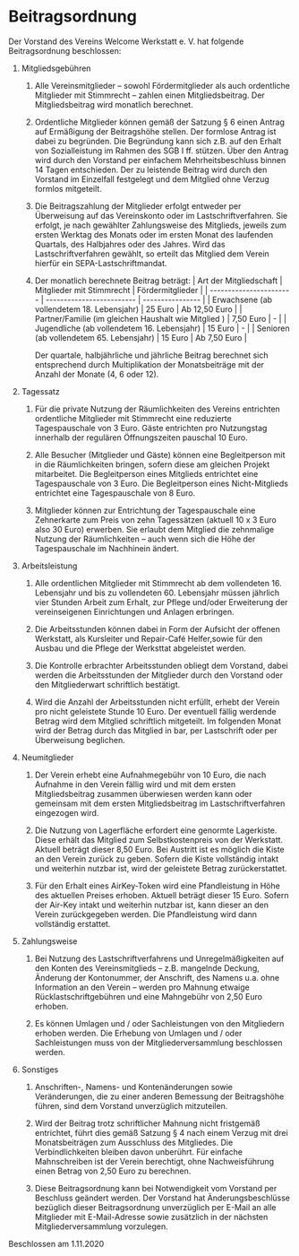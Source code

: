 # Beitragsordnung

Der Vorstand des Vereins Welcome Werkstatt e. V. hat folgende Beitragsordnung beschlossen:

1. Mitgliedsgebühren
    1. Alle Vereinsmitglieder – sowohl Fördermitglieder als auch ordentliche Mitglieder mit Stimmrecht – zahlen einen Mitgliedsbeitrag. Der Mitgliedsbeitrag wird monatlich berechnet.

    2. Ordentliche Mitglieder können gemäß der Satzung § 6 einen Antrag auf Ermäßigung der Beitragshöhe stellen. Der formlose Antrag ist dabei zu begründen. Die Begründung kann sich z.B. auf den Erhalt von Sozialleistung im Rahmen des SGB I ff. stützen. Über den Antrag wird durch den Vorstand per einfachem Mehrheitsbeschluss binnen 14 Tagen entschieden. Der zu leistende Beitrag wird durch den Vorstand im Einzelfall festgelegt und dem Mitglied ohne Verzug formlos mitgeteilt.

    3. Die Beitragszahlung der Mitglieder erfolgt entweder per Überweisung auf das Vereinskonto oder im Lastschriftverfahren. Sie erfolgt, je nach gewählter Zahlungsweise des Mitglieds, jeweils zum ersten Werktag des Monats oder im ersten Monat des laufenden Quartals, des Halbjahres oder des Jahres. Wird das Lastschriftverfahren gewählt, so erteilt das Mitglied dem Verein hierfür ein SEPA-Lastschriftmandat.

    4. Der monatlich berechnete Beitrag beträgt:
        | Art der Mitgliedschaft  | Mitglieder mit Stimmrecht | Fördermitglieder |
        | ----------------------- | ------------------------- | ---------------- |
        | Erwachsene (ab vollendetem 18. Lebensjahr) | 25 Euro | Ab 12,50 Euro |
        | Partner/Familie (im gleichen Haushalt wie Mitglied ) | 7,50 Euro | - |
        | Jugendliche (ab vollendetem 16. Lebensjahr) | 15 Euro | - |
        | Senioren (ab vollendetem 65. Lebensjahr) | 15 Euro | Ab 7,50 Euro |

        Der quartale, halbjährliche und jährliche Beitrag berechnet sich entsprechend durch Multiplikation der Monatsbeiträge mit der Anzahl der Monate (4, 6 oder 12).


2. Tagessatz
    1. Für die private Nutzung der Räumlichkeiten des Vereins entrichten ordentliche Mitglieder mit Stimmrecht eine reduzierte Tagespauschale von 3 Euro. Gäste entrichten pro Nutzungstag innerhalb der regulären Öffnungszeiten pauschal 10 Euro.

    2. Alle Besucher (Mitglieder und Gäste) können eine Begleitperson mit in die Räumlichkeiten bringen, sofern diese am gleichen Projekt mitarbeitet. Die Begleitperson eines Mitglieds entrichtet eine Tagespauschale von 3 Euro. Die Begleitperson eines Nicht-Mitglieds entrichtet eine Tagespauschale von 8 Euro.

    3. Mitglieder können zur Entrichtung der Tagespauschale eine Zehnerkarte zum Preis von zehn Tagessätzen (aktuell 10 x 3 Euro also 30 Euro) erwerben. Sie erlaubt dem Mitglied die zehnmalige Nutzung der Räumlichkeiten – auch wenn sich die Höhe der Tagespauschale im Nachhinein ändert. 


3. Arbeitsleistung
    1. Alle ordentlichen Mitglieder mit Stimmrecht ab dem vollendeten 16. Lebensjahr und bis zu vollendeten 60. Lebensjahr müssen jährlich vier Stunden Arbeit zum Erhalt, zur Pflege und/oder Erweiterung der vereinseigenen Einrichtungen und Anlagen erbringen. 

    2. Die Arbeitsstunden können dabei in Form der Aufsicht der offenen Werkstatt, als Kursleiter und Repair-Café Helfer,sowie für den Ausbau und die Pflege der Werksttat abgeleistet werden.

    3. Die Kontrolle erbrachter Arbeitsstunden obliegt dem Vorstand, dabei werden die Arbeitsstunden der Mitglieder durch den Vorstand oder den Mitgliederwart schriftlich bestätigt.

    4. Wird die Anzahl der Arbeitsstunden nicht erfüllt, erhebt der Verein pro nicht geleistete Stunde 10 Euro. Der eventuell fällig werdende Betrag wird dem Mitglied schriftlich mitgeteilt. Im folgenden Monat wird der Betrag durch das Mitglied in bar, per Lastschrift oder per Überweisung beglichen.


4. Neumitglieder
    1. Der Verein erhebt eine Aufnahmegebühr von 10 Euro, die nach Aufnahme in den Verein fällig wird und mit dem ersten Mitgliedsbeitrag zusammen überwiesen werden kann oder gemeinsam mit dem ersten Mitgliedsbeitrag im Lastschriftverfahren eingezogen wird.

    2. Die Nutzung von Lagerfläche erfordert eine genormte Lagerkiste. Diese erhält das Mitglied zum Selbstkostenpreis von der Werkstatt. Aktuell beträgt dieser 8,50 Euro. Bei Austritt ist es möglich die Kiste an den Verein zurück zu geben. Sofern die Kiste vollständig intakt und weiterhin nutzbar ist, wird der geleistete Betrag zurückerstattet.  

    3. Für den Erhalt eines AirKey-Token wird eine Pfandleistung in Höhe des aktuellen Preises erhoben. Aktuell beträgt dieser 15 Euro. Sofern der Air-Key intakt und weiterhin nutzbar ist, kann dieser an den Verein zurückgegeben werden. Die Pfandleistung wird dann vollständig erstattet. 


5. Zahlungsweise
    1. Bei Nutzung des Lastschriftverfahrens und Unregelmäßigkeiten auf den Konten des Vereinsmitglieds – z.B. mangelnde Deckung, Änderung der Kontonummer, der Anschrift, des Namens u.a. ohne Information an den Verein – werden pro Mahnung etwaige Rücklastschriftgebühren und eine Mahngebühr von 2,50 Euro erhoben.

    3. Es können Umlagen und / oder Sachleistungen von den Mitgliedern erhoben werden. Die Erhebung von Umlagen und / oder Sachleistungen muss von der Mitgliederversammlung beschlossen werden.


6. Sonstiges
    1. Anschriften-, Namens- und Kontenänderungen sowie Veränderungen, die zu einer anderen Bemessung der Beitragshöhe führen, sind dem Vorstand unverzüglich mitzuteilen.

    2. Wird der Beitrag trotz schriftlicher Mahnung nicht fristgemäß entrichtet, führt dies gemäß Satzung § 4 nach einem Verzug mit drei Monatsbeiträgen zum Ausschluss des Mitgliedes. Die Verbindlichkeiten bleiben davon unberührt. Für einfache Mahnschreiben ist der Verein berechtigt, ohne Nachweisführung einen Betrag von 2,50 Euro zu berechnen.

    3. Diese Beitragsordnung kann bei Notwendigkeit vom Vorstand per Beschluss geändert werden. Der Vorstand hat Änderungsbeschlüsse bezüglich dieser Beitragsordnung unverzüglich per E-Mail an alle Mitglieder mit E-Mail-Adresse sowie zusätzlich in der nächsten Mitgliederversammlung vorzulegen.


Beschlossen am 1.11.2020
